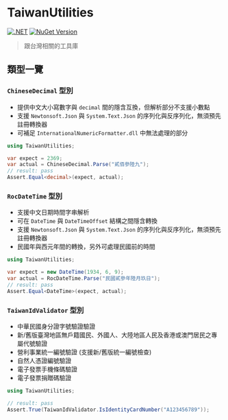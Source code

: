 # TaiwanUtilities
[![.NET](https://github.com/Orlys/TaiwanUtilities/actions/workflows/ci.yml/badge.svg)](https://github.com/Orlys/TaiwanUtilities/actions/workflows/ci.yml) [![NuGet Version](https://img.shields.io/nuget/v/TaiwanUtilities)](https://www.nuget.org/packages/TaiwanUtilities)


> 跟台灣相關的工具庫 

## 類型一覽

### `ChineseDecimal` 型別
- 提供中文大小寫數字與 ```decimal``` 間的隱含互換，但解析部分不支援小數點
- 支援 `Newtonsoft.Json` 與 `System.Text.Json` 的序列化與反序列化，無須預先註冊轉換器
- 可補足 ```InternationalNumericFormatter.dll``` 中無法處理的部分
```csharp
using TaiwanUtilities;

var expect = 2369;
var actual = ChineseDecimal.Parse("貳佰參陸九");
// result: pass
Assert.Equal<decimal>(expect, actual);
```

### `RocDateTime` 型別

- 支援中文日期時間字串解析
- 可在 `DateTime` 與 `DateTimeOffset` 結構之間隱含轉換
- 支援 `Newtonsoft.Json` 與 `System.Text.Json` 的序列化與反序列化，無須預先註冊轉換器
- 民國年與西元年間的轉換，另外可處理民國前的時間

```csharp
using TaiwanUtilities;

var expect = new DateTime(1934, 6, 9);
var actual = RocDateTime.Parse("民國貳參年陸月玖日");
// result: pass
Assert.Equal<DateTime>(expect, actual);
```

### `TaiwanIdValidator` 型別
- 中華民國身分證字號驗證驗證
- 新/舊版臺灣地區無戶籍國民、外國人、大陸地區人民及香港或澳門居民之專屬代號驗證
- 營利事業統一編號驗證 (支援新/舊版統一編號檢查)
- 自然人憑證編號驗證
- 電子發票手機條碼驗證
- 電子發票捐贈碼驗證
```csharp
using TaiwanUtilities;

// result: pass
Assert.True(TaiwanIdValidator.IsIdentityCardNumber("A123456789"));
```